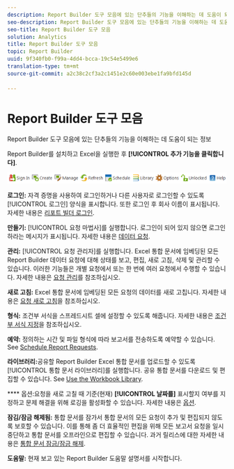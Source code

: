 ```yaml
---
description: Report Builder 도구 모음에 있는 단추들의 기능을 이해하는 데 도움이 되는 정보
seo-description: Report Builder 도구 모음에 있는 단추들의 기능을 이해하는 데 도움이 되는 정보
seo-title: Report Builder 도구 모음
solution: Analytics
title: Report Builder 도구 모음
topic: Report Builder
uuid: 9f340fb0-f99a-4dd4-bcca-19c54e5499e6
translation-type: tm+mt
source-git-commit: a2c38c2cf3a2c1451e2c60e003ebe1fa9bfd145d

---
```



# Report Builder 도구 모음

Report Builder 도구 모음에 있는 단추들의 기능을 이해하는 데 도움이 되는 정보

Report Builder를 설치하고 Excel을 실행한 후 **[!UICONTROL 추가 기능을 클릭합니다]**.

![](assets/report_builder_toolbar.png)

**로그인:** 자격 증명을 사용하여 로그인하거나 다른 사용자로 로그인할 수 있도록 [!UICONTROL 로그인] 양식을 표시합니다. 또한 로그인 후 회사 이름이 표시됩니다. 자세한 내용은 [리포트 빌더 로그인](../../analyze/report-builder/setup/t-loggin-in-to-reportbuilder.md#task_08762953310F4FB0B91C0B1AA5044BAC).

**만들기:** [!UICONTROL 요청 마법사]를 실행합니다. 로그인이 되어 있지 않으면 로그인하라는 메시지가 표시됩니다. 자세한 내용은 [데이터 요청](../../analyze/report-builder/data-requests/data-requests.md#concept_E14C1E6B63C44D02BF8D80021B4B0F89).

**관리:** [!UICONTROL 요청 관리자]를 실행합니다. Excel 통합 문서에 임베딩된 모든 Report Builder 데이터 요청에 대해 상태를 보고, 편집, 새로 고침, 삭제 및 관리할 수 있습니다. 이러한 기능들은 개별 요청에서 또는 한 번에 여러 요청에서 수행할 수 있습니다. 자세한 내용은 [요청 관리](../../analyze/report-builder/manage-requests/r-arb-manage-requests.md)를 참조하십시오.

**새로 고침:** Excel 통합 문서에 임베딩된 모든 요청의 데이터를 새로 고칩니다. 자세한 내용은 [요청 새로 고침](../../analyze/report-builder/manage-requests/t-refresh-a-request.md#task_96556DB051A2479A955999D3837EE609)을 참조하십시오.

**형식:** 조건부 서식을 스프레드시트 셀에 설정할 수 있도록 해줍니다. 자세한 내용은 [조건부 서식 지정](../../analyze/report-builder/manage-requests/specify-conditional-formatting.md#concept_14E74D5B12A940588CD56AAB42831DEA)을 참조하십시오.

**예약:** 정의하는 시간 및 파일 형식에 따라 보고서를 전송하도록 예약할 수 있습니다. See [Schedule Report Requests](../../analyze/report-builder/schedule-report-requests.md#concept_425CEC16D3B149E09EC341CF12F59FA8).

**라이브러리:**&#x200B;공유할 Report Builder Excel 통합 문서를 업로드할 수 있도록 [!UICONTROL 통합 문서 라이브러리]를 실행합니다. 공유 통합 문서를 다운로드 및 편집할 수 있습니다. See [Use the Workbook Library](../../analyze/report-builder/workbook-library/t-upload-a-workbook.md).

**** 옵션:요청을 새로 고칠 때 기준(현재) **[!UICONTROL 날짜를]** 표시할지 여부를 지정하고 문제 해결을 위해 로깅을 활성화할 수 있습니다. 자세한 내용은 [옵션](../../analyze/report-builder/options.md#task_99D94C0888294D87AC57A91B4B9CEDBF).

**잠김/잠금 해제됨:** 통합 문서를 잠가서 통합 문서의 모든 요청이 추가 및 편집되지 않도록 보호할 수 있습니다. 이를 통해 좀 더 효율적인 편집을 위해 모든 보고서 요청을 일시 중단하고 통합 문서를 오프라인으로 편집할 수 있습니다. 과거 릴리스에 대한 자세한 내용은 [통합 문서 잠금/잠금 해제](../../analyze/report-builder/workbook-library/protect-wb.md#concept_8FAD0CFBAFDF417ABDDEA4CC26F93F83).

**도움말:** 현재 보고 있는 Report Builder 도움말 설명서를 시작합니다.
